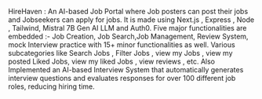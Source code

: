 HireHaven : An AI-based Job Portal where Job posters can post their jobs and Jobseekers can apply for jobs. It is made using Next.js , Express , Node , Tailwind, Mistral 7B Gen AI LLM and Auth0. Five major functionalities are embedded :- Job Creation, Job Search,Job Management, Review System, mock Interview practice with 15+ minor functionalities as well. Various subcategories like Search Jobs , Filter Jobs , view my Jobs , view my posted Liked Jobs, view my liked Jobs , view reviews , etc. Also Implemented an AI-based Interview System that automatically generates interview questions and evaluates responses for over 100 different job roles, reducing hiring time.
